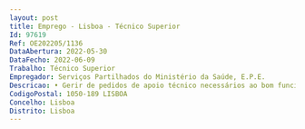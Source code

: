 ```yaml
--- 
layout: post
title: Emprego - Lisboa - Técnico Superior
Id: 97619
Ref: OE202205/1136
DataAbertura: 2022-05-30
DataFecho: 2022-06-09
Trabalho: Técnico Superior
Empregador: Serviços Partilhados do Ministério da Saúde, E.P.E.
Descricao: • Gerir de pedidos de apoio técnico necessários ao bom funcionamento das atividades formativas  • Criar e manter soluções informáticas para apoio a processos e iniciativas de Recursos Humanos e Formação no âmbito da digitalização e automatização de processos  • Garantir o acesso aos às formandos as à plataforma de ensino à distância  • Gerir as bases de dados e respetivos dashboards de apoio à gestão e reporte de indicadores de atividade  • Criar percursos formativos em plataformas de ensino à distância • Planear e acompanhar a operacionalização de ações de formação • Facilitar a articulação entre formandos as e formadores as e acompanhar os trabalhos desenvolvidos • Acompanhar a elaboração do dossier técnico pedagógico e preparar a documentação necessária para a sua operacionalização • Acompanhar os formadores na produção de recursos didáticos.
CodigoPostal: 1050-189 LISBOA
Concelho: Lisboa
Distrito: Lisboa
--- 
```

